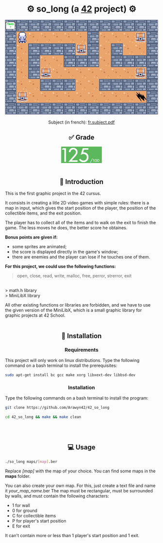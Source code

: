 <div align="center">
  <h1>⚙️ so_long (a <a href="https://42perpignan.fr/">42</a> project) ⚙️</h1>
  <img src="preview.gif" alt="Preview">
  <p>Subject (in french): <a href="fr.subject.pdf">fr.subject.pdf</a></p>
</div>
<div align="center">
  <h2>✅ Grade</h2>
  <img src="grade.png" alt="Grade">
</div><br>

## <div align="center">📄 Introduction</div>
This is the first graphic project in the 42 cursus.

It consists in creating a litle 2D video games with simple rules: there is a map in input, which gives the start position of the player, the position of the collectible items, and the exit position.

The player has to collect all of the items and to walk on the exit to finish the game. The less moves he does, the better score he obtaines.

**Bonus points are given if:**
- some sprites are animated;
- the score is displayed directly in the game's window;
- there are enemies and the player can lose if he touches one of them.

**For this project, we could use the following functions:**

> open, close, read, write, malloc, free, perror, strerror, exit
<br>
> math.h library
<br>
> MiniLibX library

All other existing functions or libraries are forbidden, and we have to use the given version of the MiniLibX, which is a small graphic library for graphic projects at 42 School.
<br><br>

## <div align="center">💾 Installation</div>
### <div align="center">Requirements</div>
This project will only work on linux distributions.
Type the following command on a bash terminal to install the prerequisites:
```bash
sudo apt-get install bc gcc make xorg libxext-dev libbsd-dev
```

### <div align="center">Installation</div>
Type the following commands on a bash terminal to install the program:
```bash
git clone https://github.com/Arawyn42/42_so_long
```
```bash
cd 42_so_long && make && make clean
```
<br><br>

## <div align="center">💻 Usage</div>
```bash
./so_long maps/[map].ber
```
Replace *[map]* with the map of your choice. You can find some maps in the **maps** folder.

You can also create your own map. For this, just create a text file and name it *your_map_name*.ber
The map must be rectangular, must be surrounded by walls, and must contain the following characters:
- 1 for wall
- 0 for ground
- C for collectible items
- P for player's start position
- E for exit

It can't contain more or less than 1 player's start position and 1 exit.